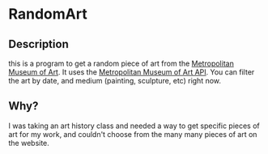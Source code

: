 # RandomArt

## Description

this is a program to get a random piece of art from the [Metropolitan Museum of Art](https://www.metmuseum.org/).
It uses the [Metropolitan Museum of Art API](https://metmuseum.github.io/).
You can filter the art by date, and medium (painting, sculpture, etc) right now.

## Why?

I was taking an art history class and needed a way to get specific pieces of art for my work, and couldn't choose from the many many pieces of art on the website.